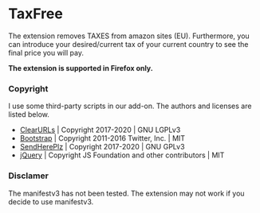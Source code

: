 # TaxFree

The extension removes TAXES from amazon sites (EU). Furthermore, you can introduce your desired/current tax of your current country to see the final price you will pay.

**The extension is supported in Firefox only.**
### Copyright

I use some third-party scripts in our add-on. The authors and licenses are listed below.


- [ClearURLs](https://github.com/ClearURLs/Addon) | Copyright 2017-2020 | GNU LGPLv3
- [Bootstrap](https://github.com/twbs/bootstrap) | Copyright 2011-2016 Twitter, Inc. | MIT
- [SendHerePlz](https://github.com/sdelquin/sendhereplz) | Copyright 2017-2020 | GNU GPLv3
- [jQuery](https://github.com/jquery/jquery) | Copyright JS Foundation and other contributors | MIT

### Disclamer

The manifestv3 has not been tested. The extension may not work if you decide to use manifestv3.